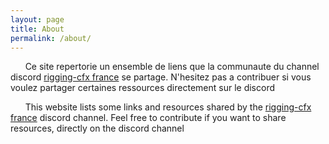 ```yaml
---
layout: page
title: About
permalink: /about/
---
```


&nbsp;&nbsp;&nbsp;&nbsp;&nbsp;&nbsp;Ce site repertorie un ensemble de liens que la communaute du channel discord [rigging-cfx france](https://discord.gg/eZHycgpe) se partage. N'hesitez pas a contribuer si vous voulez partager certaines ressources directement sur le discord

&nbsp;&nbsp;&nbsp;&nbsp;&nbsp;&nbsp;This website lists some links and resources shared by the [rigging-cfx france](https://discord.gg/eZHycgpe) discord channel. Feel free to contribute if you want to share resources, directly on the discord channel

[jekyll-organization]: https://github.com/jekyll
